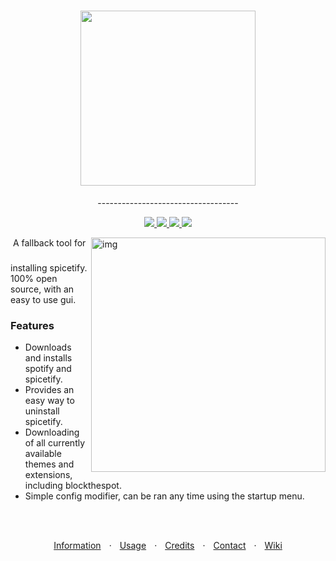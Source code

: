 <h1 align="center">
  <img src="https://i.ibb.co/TPVYWJY/68747470733a2f2f692e696d6775722e636f6d2f6977634c4954512e706e67.png" height="280px">
</h1>
<p align="center">
  -----------------------------------
</p>
<p align="center">
  <a href="https://github.com/OhItsTom/spicetify-easyinstall/releases/latest">
    <img src="https://img.shields.io/github/v/release/ohitstom/spicetify-easyinstall?include_prereleases">
  </a>
  <a href="https://github.com/OhItsTom/spicetify-easyinstall/releases">
    <img src="https://img.shields.io/github/downloads/ohitstom/spicetify-easyinstall/total">
  </a>
  <a href="https://github.com/OhItsTom/spicetify-easyinstall/issues?q=is%3Aissue+is%3Aclosed">
    <img src="https://img.shields.io/github/issues-closed/OhItsTom/spicetify-easyinstall">
  </a>
  <a href="https://www.youtube.com/watch?v=dQw4w9WgXcQ">
    <img src="https://img.shields.io/badge/OS-windows-lightgrey">
  </a>
</p>

<img align="top" height="40px" style="visibility: hidden;">

<img src="https://user-images.githubusercontent.com/26436809/118751529-d0abcf00-b8a4-11eb-9876-8b15f930a691.png" alt="img" align="right" width="375px">
A fallback tool for installing spicetify. 100% open source, with an easy to use gui.

### Features
 - Downloads and installs spotify and spicetify.
 - Provides an easy way to uninstall spicetify.
 - Downloading of all currently available themes and extensions, including blockthespot.
 - Simple config modifier, can be ran any time using the startup menu.

<br />

<br />

<p align="center">
  <a href="https://github.com/OhItsTom/spicetify-easyinstall/wiki/information" title="Information">Information</a>
   · 
  <a href="https://github.com/OhItsTom/spicetify-easyinstall/wiki/Usage"       title="Usage"      >Usage</a>
   · 
  <a href="https://github.com/OhItsTom/spicetify-easyinstall/wiki/Credits"     title="Credits"    >Credits</a>
   · 
  <a href="https://github.com/OhItsTom/spicetify-easyinstall/wiki/Contact"     title="Contact"    >Contact</a>
   · 
  <a href="https://github.com/OhItsTom/spicetify-easyinstall/wiki"             title="WIKI"       >Wiki</a>
</p>

